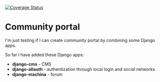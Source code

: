 [![Coverage Status](https://coveralls.io/repos/github/flaiming/community-portal/badge.svg?branch=master)](https://coveralls.io/github/flaiming/community-portal?branch=master)

# Community portal

I'm just testing if I can create community portal by combining some Django apps.

So far I have added these Django apps:

* __django-cms__ - CMS
* __django-allauth__ - authentization through local login and social networks
* __django-machina__ - forum
